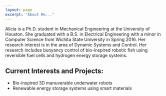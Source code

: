 ```yaml
---
layout: page
excerpt: "About Me..."
---
```


Alicia is a Ph.D. student in Mechanical Engineering at the University of Houston. She graduated with a B.S. in Electrical Engineering with a minor in Computer Science from Wichita State University in Spring 2016. Her research interest is in the area of Dynamic Systems and Control. Her research includes buoyancy control of bio-inspired robotic fish using reversible fuel cells and hydrogen energy storage systems. 

## Current Interests and Projects:

- Bio-inspired 3D manuverable underwater robots 
- Renewable energy storage systems using smart materials 
